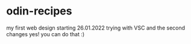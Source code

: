 # odin-recipes
my first web design 
starting 26.01.2022
trying with VSC
and the second changes
yes! you can do that :)